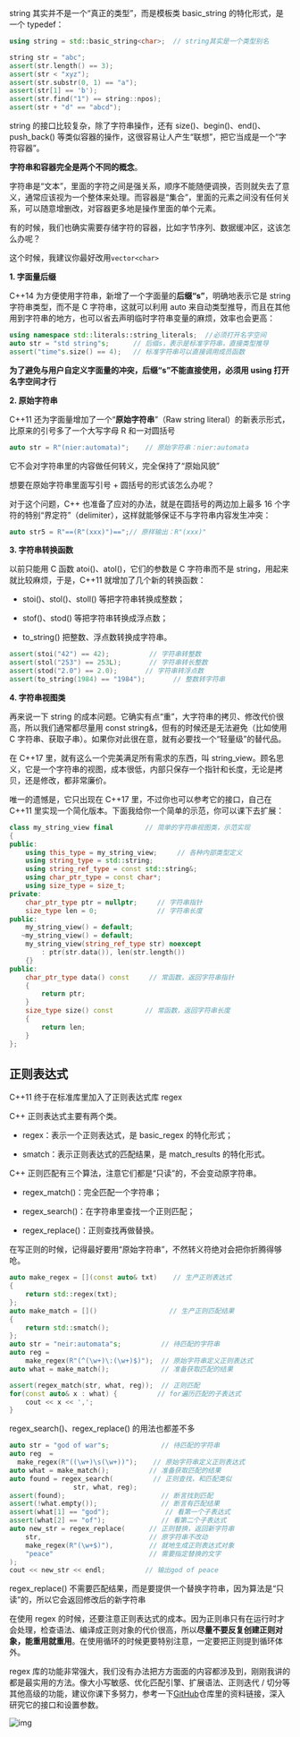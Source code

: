 string 其实并不是一个“真正的类型”，而是模板类 basic_string 的特化形式，是一个 typedef：

```c++
using string = std::basic_string<char>;  // string其实是一个类型别名
```

```c++
string str = "abc";
assert(str.length() == 3); 
assert(str < "xyz");
assert(str.substr(0, 1) == "a");
assert(str[1] == 'b');
assert(str.find("1") == string::npos);
assert(str + "d" == "abcd");
```

string 的接口比较复杂，除了字符串操作，还有 size()、begin()、end()、push_back() 等类似容器的操作，这很容易让人产生“联想”，把它当成是一个“字符容器”。

**字符串和容器完全是两个不同的概念**。

字符串是“文本”，里面的字符之间是强关系，顺序不能随便调换，否则就失去了意义，通常应该视为一个整体来处理。而容器是“集合”，里面的元素之间没有任何关系，可以随意增删改，对容器更多地是操作里面的单个元素。

有的时候，我们也确实需要存储字符的容器，比如字节序列、数据缓冲区，这该怎么办呢？

这个时候，我建议你最好改用`vector<char>`

**1. 字面量后缀**

C++14 为方便使用字符串，新增了一个字面量的**后缀“s”**，明确地表示它是 string 字符串类型，而不是 C 字符串，这就可以利用 auto 来自动类型推导，而且在其他用到字符串的地方，也可以省去声明临时字符串变量的麻烦，效率也会更高：

```c++
using namespace std::literals::string_literals;  //必须打开名字空间
auto str = "std string"s;      // 后缀s，表示是标准字符串，直接类型推导
assert("time"s.size() == 4);   // 标准字符串可以直接调用成员函数
```

**为了避免与用户自定义字面量的冲突，后缀“s”不能直接使用，必须用 using 打开名字空间才行**

**2. 原始字符串**

C++11 还为字面量增加了一个“**原始字符串**”（Raw string literal）的新表示形式，比原来的引号多了一个大写字母 R 和一对圆括号

```c++
auto str = R"(nier:automata)";    // 原始字符串：nier:automata
```

它不会对字符串里的内容做任何转义，完全保持了“原始风貌”

想要在原始字符串里面写引号 + 圆括号的形式该怎么办呢？

对于这个问题，C++ 也准备了应对的办法，就是在圆括号的两边加上最多 16 个字符的特别“界定符”（delimiter），这样就能够保证不与字符串内容发生冲突：

```c++
auto str5 = R"==(R"(xxx)")==";// 原样输出：R"(xxx)"
```

**3. 字符串转换函数**

以前只能用 C 函数 atoi()、atol()，它们的参数是 C 字符串而不是 string，用起来就比较麻烦，于是，C++11 就增加了几个新的转换函数：

+ stoi()、stol()、stoll() 等把字符串转换成整数；

+ stof()、stod() 等把字符串转换成浮点数；

+ to_string() 把整数、浮点数转换成字符串。

```c++
assert(stoi("42") == 42);          // 字符串转整数
assert(stol("253") == 253L);       // 字符串转长整数
assert(stod("2.0") == 2.0);       // 字符串转浮点数
assert(to_string(1984) == "1984");       // 整数转字符串
```

**4. 字符串视图类**

再来说一下 string 的成本问题。它确实有点“重”，大字符串的拷贝、修改代价很高，所以我们通常都尽量用 const string&，但有的时候还是无法避免（比如使用 C 字符串、获取子串）。如果你对此很在意，就有必要找一个“轻量级”的替代品。

在 C++17 里，就有这么一个完美满足所有需求的东西，叫 string_view。顾名思义，它是一个字符串的视图，成本很低，内部只保存一个指针和长度，无论是拷贝，还是修改，都非常廉价。

唯一的遗憾是，它只出现在 C++17 里，不过你也可以参考它的接口，自己在 C++11 里实现一个简化版本。下面我给你一个简单的示范，你可以课下去扩展：

```c++
class my_string_view final        // 简单的字符串视图类，示范实现
{
public:
    using this_type = my_string_view;     // 各种内部类型定义
    using string_type = std::string;
    using string_ref_type = const std::string&;
    using char_ptr_type = const char*;
    using size_type = size_t;
private:
    char_ptr_type ptr = nullptr;     // 字符串指针
    size_type len = 0;               // 字符串长度
public:
    my_string_view() = default;
   ~my_string_view() = default;
    my_string_view(string_ref_type str) noexcept
        : ptr(str.data()), len(str.length())
    {}
public:
    char_ptr_type data() const     // 常函数，返回字符串指针
    {
        return ptr;
    }
    size_type size() const        // 常函数，返回字符串长度
    {
        return len;
    }
};
```

## 正则表达式

C++11 终于在标准库里加入了正则表达式库 regex

C++ 正则表达式主要有两个类。

+ regex：表示一个正则表达式，是 basic_regex 的特化形式；

+ smatch：表示正则表达式的匹配结果，是 match_results 的特化形式。

C++ 正则匹配有三个算法，注意它们都是“只读”的，不会变动原字符串。

+ regex_match()：完全匹配一个字符串；

+ regex_search()：在字符串里查找一个正则匹配；

+ regex_replace()：正则查找再做替换。

在写正则的时候，记得最好要用“原始字符串”，不然转义符绝对会把你折腾得够呛。

```c++
auto make_regex = [](const auto& txt)    // 生产正则表达式
{
    return std::regex(txt);
};
auto make_match = []()                  // 生产正则匹配结果
{
    return std::smatch();
};
auto str = "neir:automata"s;          // 待匹配的字符串
auto reg = 
    make_regex(R"(^(\w+)\:(\w+)$)");  // 原始字符串定义正则表达式
auto what = make_match();             // 准备获取匹配的结果
```

```c++
assert(regex_match(str, what, reg));  // 正则匹配
for(const auto& x : what) {          // for遍历匹配的子表达式
    cout << x << ',';
}
```

regex_search()、regex_replace() 的用法也都差不多

```c++
auto str = "god of war"s;             // 待匹配的字符串
auto reg  = 
  make_regex(R"((\w+)\s(\w+))");    // 原始字符串定义正则表达式
auto what = make_match();          // 准备获取匹配的结果
auto found = regex_search(          // 正则查找，和匹配类似
                str, what, reg);
assert(found);                        // 断言找到匹配
assert(!what.empty());                // 断言有匹配结果
assert(what[1] == "god");              // 看第一个子表达式
assert(what[2] == "of");              // 看第二个子表达式
auto new_str = regex_replace(      // 正则替换，返回新字符串
    str,                           // 原字符串不改动
    make_regex(R"(\w+$)"),         // 就地生成正则表达式对象
    "peace"                        // 需要指定替换的文字
);
cout << new_str << endl;          // 输出god of peace
```

regex_replace() 不需要匹配结果，而是要提供一个替换字符串，因为算法是“只读”的，所以它会返回修改后的新字符串

在使用 regex 的时候，还要注意正则表达式的成本。因为正则串只有在运行时才会处理，检查语法、编译成正则对象的代价很高，所以**尽量不要反复创建正则对象，能重用就重用**。在使用循环的时候更要特别注意，一定要把正则提到循环体外。

regex 库的功能非常强大，我们没有办法把方方面面的内容都涉及到，刚刚我讲的都是最实用的方法。像大小写敏感、优化匹配引擎、扩展语法、正则迭代 / 切分等其他高级的功能，建议你课下多努力，参考一下[GitHub](https://github.com/chronolaw/cpp_study)仓库里的资料链接，深入研究它的接口和设置参数。

![img](https://raw.githubusercontent.com/mowang111/image-hosting/master/typora_images/3301d0231ebb46c0e70d726af3cbc858.jpg)